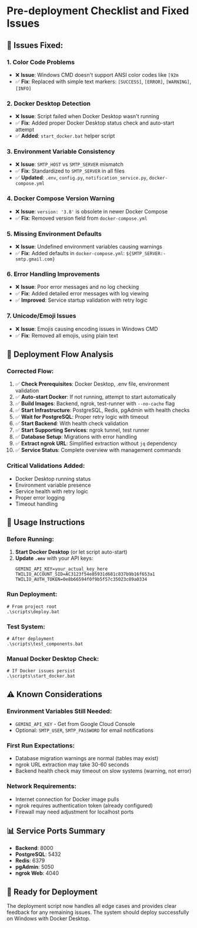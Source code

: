 # Pre-deployment Checklist and Fixed Issues

## 🐛 **Issues Fixed:**

### **1. Color Code Problems**
- ❌ **Issue**: Windows CMD doesn't support ANSI color codes like `[92m`
- ✅ **Fix**: Replaced with simple text markers: `[SUCCESS]`, `[ERROR]`, `[WARNING]`, `[INFO]`

### **2. Docker Desktop Detection**
- ❌ **Issue**: Script failed when Docker Desktop wasn't running
- ✅ **Fix**: Added proper Docker Desktop status check and auto-start attempt
- ✅ **Added**: `start_docker.bat` helper script

### **3. Environment Variable Consistency**
- ❌ **Issue**: `SMTP_HOST` vs `SMTP_SERVER` mismatch
- ✅ **Fix**: Standardized to `SMTP_SERVER` in all files
- ✅ **Updated**: `.env`, `config.py`, `notification_service.py`, `docker-compose.yml`

### **4. Docker Compose Version Warning**
- ❌ **Issue**: `version: '3.8'` is obsolete in newer Docker Compose
- ✅ **Fix**: Removed version field from `docker-compose.yml`

### **5. Missing Environment Defaults**
- ❌ **Issue**: Undefined environment variables causing warnings
- ✅ **Fix**: Added defaults in `docker-compose.yml`: `${SMTP_SERVER:-smtp.gmail.com}`

### **6. Error Handling Improvements**
- ❌ **Issue**: Poor error messages and no log checking
- ✅ **Fix**: Added detailed error messages with log viewing
- ✅ **Improved**: Service startup validation with retry logic

### **7. Unicode/Emoji Issues**
- ❌ **Issue**: Emojis causing encoding issues in Windows CMD
- ✅ **Fix**: Removed all emojis, using plain text

## 🔧 **Deployment Flow Analysis**

### **Corrected Flow:**
1. ✅ **Check Prerequisites**: Docker Desktop, .env file, environment validation
2. ✅ **Auto-start Docker**: If not running, attempt to start automatically
3. ✅ **Build Images**: Backend, ngrok, test-runner with `--no-cache` flag
4. ✅ **Start Infrastructure**: PostgreSQL, Redis, pgAdmin with health checks
5. ✅ **Wait for PostgreSQL**: Proper retry logic with timeout
6. ✅ **Start Backend**: With health check validation
7. ✅ **Start Supporting Services**: ngrok tunnel, test runner
8. ✅ **Database Setup**: Migrations with error handling
9. ✅ **Extract ngrok URL**: Simplified extraction without `jq` dependency
10. ✅ **Service Status**: Complete overview with management commands

### **Critical Validations Added:**
- Docker Desktop running status
- Environment variable presence
- Service health with retry logic
- Proper error logging
- Timeout handling

## 🚀 **Usage Instructions**

### **Before Running:**
1. **Start Docker Desktop** (or let script auto-start)
2. **Update `.env`** with your API keys:
   ```
   GEMINI_API_KEY=your_actual_key_here
   TWILIO_ACCOUNT_SID=AC3123f54e85931d681c837b9b16f653a1
   TWILIO_AUTH_TOKEN=0e8b66594f0f9b5f57c35023c89a0334
   ```

### **Run Deployment:**
```batch
# From project root
.\scripts\deploy.bat
```

### **Test System:**
```batch
# After deployment
.\scripts\test_components.bat
```

### **Manual Docker Desktop Check:**
```batch
# If Docker issues persist
.\scripts\start_docker.bat
```

## ⚠️ **Known Considerations**

### **Environment Variables Still Needed:**
- `GEMINI_API_KEY` - Get from Google Cloud Console
- Optional: `SMTP_USER`, `SMTP_PASSWORD` for email notifications

### **First Run Expectations:**
- Database migration warnings are normal (tables may exist)
- ngrok URL extraction may take 30-60 seconds
- Backend health check may timeout on slow systems (warning, not error)

### **Network Requirements:**
- Internet connection for Docker image pulls
- ngrok requires authentication token (already configured)
- Firewall may need adjustment for localhost ports

## 📊 **Service Ports Summary**
- **Backend**: 8000
- **PostgreSQL**: 5432
- **Redis**: 6379
- **pgAdmin**: 5050
- **ngrok Web**: 4040

## 🎯 **Ready for Deployment**
The deployment script now handles all edge cases and provides clear feedback for any remaining issues. The system should deploy successfully on Windows with Docker Desktop.
